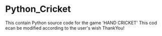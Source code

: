 # Python_Cricket
This contain Python source code for the game 'HAND CRICKET'
This cod ecan be modified according to the user's wish
ThankYou!

